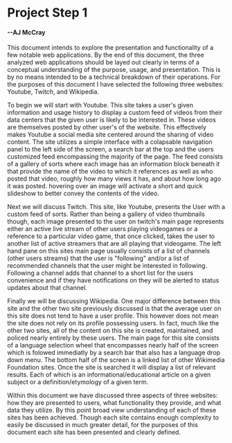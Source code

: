 # Project Step 1

#### --AJ McCray

This document intends to explore the presentation and functionality of a few notable web applications. By the end of this document, the three analyzed web applications should be layed out clearly in terms of a conceptual understanding of the purpose, usage, and presentation. This is by no means intended to be a technical breakdown of their operations. For the purposes of this document I have selected the following three websites: Youtube, Twitch, and Wikipedia.

To begin we will start with Youtube. This site takes a user's given information and usage history to display a custom feed of videos from their data centers that the given user is likely to be interested in. These videos are themselves posted by other user's of the website. This effectively makes Youtube a social media site centered around the sharing of video content. The site utilizes a simple interface with a colapsable navigation panel to the left side of the screen, a search bar at the top and the users customized feed encompassing the majority of the page. The feed consists of a gallery of sorts where each image has an information block beneath it that provide the name of the video to which it references as well as who posted that video, roughly how many views it has, and about how long ago it was posted. hovering over an image will activate a short and quick slideshow to better convey the contents of the video.

Next we will discuss Twitch. This site, like Youtube, presents the User with a custom feed of sorts. Rather than being a gallery of video thumbnails though, each image presented to the user on twitch's main page represents either an active live stream of other users playing videogames or a reference to a particular video game, that once clicked, takes the user to another list of active streamers that are all playing that videogame. The left hand pane on this sites main page usually consists of a list of channels (other users streams) that the user is "following" and/or a list of recommended channels that the user might be interested in following. Following a channel adds that channel to a short list for the users convenience and if they have notifications on they will be alerted to status updates about that channel.

Finally we will be discussing Wikipedia. One major difference between this site and the other two site previously discussed is that the average user on this site does not tend to have a user profile. This however does not mean the site does not rely on its profile possessing users. In fact, much like the other two sites, all of the content on this site is created, maintained, and policed nearly entirely by these users. The main page for this site consists of a language selection wheel that encompasses nearly half of the screen which is folowed immediatly by a search bar that also has a language drop down menu. The bottom half of the screen is a linked list of other Wikimedia Foundation sites. Once the site is searched it will display a list of relevant results. Each of which is an informational/educational article on a given subject or a definition/etymology of a given term.

Within this document we have discussed three aspects of three websites: how they are presented to users, what functionality they provide, and what data they utilize. By this point broad view understanding of each of these sites has been achieved. Though each site contains enough complexity to easily be discussed in much greater detail, for the purposes of this document each site has been presented and clearly defined.
